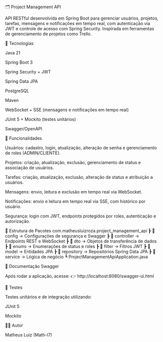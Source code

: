🗂 Project Management API

API RESTful desenvolvida em Spring Boot para gerenciar usuários, projetos, tarefas, mensagens e notificações em tempo real, com autenticação via JWT e controle de acesso com Spring Security. Inspirada em ferramentas de gerenciamento de projetos como Trello.

🚀 Tecnologias

Java 21

Spring Boot 3

Spring Security + JWT

Spring Data JPA

PostgreSQL

Maven

WebSocket + SSE (mensagens e notificações em tempo real)

JUnit 5 + Mockito (testes unitários)

Swagger/OpenAPI

🔑 Funcionalidades

Usuários: cadastro, login, atualização, alteração de senha e gerenciamento de roles (ADMIN/CLIENTE).

Projetos: criação, atualização, exclusão, gerenciamento de status e associação de usuários.

Tarefas: criação, atualização, exclusão, alteração de status e atribuição a usuários.

Mensagens: envio, leitura e exclusão em tempo real via WebSocket.

Notificações: envio e leitura em tempo real via SSE, com histórico por usuário.

Segurança: login com JWT, endpoints protegidos por roles, autenticação e autorização.

📂 Estrutura de Pacotes
com.matheusluizroza.project_management_api
┣ 📂 config        → Configurações de segurança e Swagger
┣ 📂 controller    → Endpoints REST e WebSocket
┣ 📂 dto           → Objetos de transferência de dados
┣ 📂 enums         → Enumerações de status e roles
┣ 📂 filter        → Filtros JWT
┣ 📂 model         → Entidades JPA
┣ 📂 repository    → Repositórios Spring Data JPA
┣ 📂 service       → Lógica de negócio
┗ ProjectManagementApiApplication.java

📖 Documentação Swagger

Após rodar a aplicação, acesse:
👉 http://localhost:8080/swagger-ui.html

🧪 Testes

Testes unitários e de integração utilizando:

JUnit 5

Mockito

👨‍💻 Autor

Matheus Luiz (Math-l7) 
